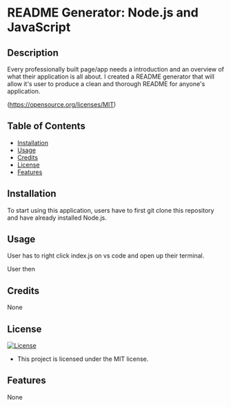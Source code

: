 
# README Generator:  Node.js and JavaScript
    
## Description 
    
Every professionally built page/app needs a introduction and an overview of what their application is all about. I created a README generator that will allow it's user to produce a clean and thorough README for anyone's application. 
  
(https://opensource.org/licenses/MIT)

## Table of Contents

- [Installation](#installation)
- [Usage](#usage)
- [Credits](#credits)
- [License](#license)
- [Features](#features)

## Installation 
  
To start using this application, users have to first git clone this repository and have already installed Node.js.
    
## Usage 
    
User has to right click index.js on vs code and open up their terminal.

User then 
    
## Credits 
    
None

## License

[![License](https://img.shields.io/badge/License-MIT-blue)](https://opensource.org/licenses/MIT)
- This project is licensed under the MIT license.
  
## Features

None



  